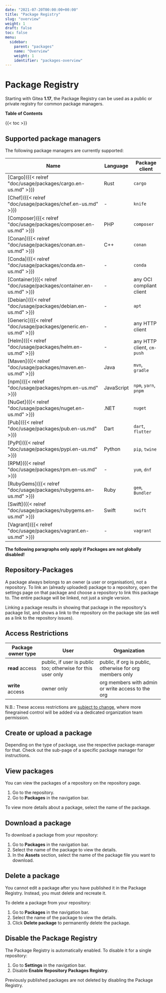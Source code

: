 ```yaml
---
date: "2021-07-20T00:00:00+00:00"
title: "Package Registry"
slug: "overview"
weight: 1
draft: false
toc: false
menu:
  sidebar:
    parent: "packages"
    name: "Overview"
    weight: 1
    identifier: "packages-overview"
---
```


# Package Registry

Starting with Gitea **1.17**, the Package Registry can be used as a public or private registry for common package managers.

**Table of Contents**

{{< toc >}}

## Supported package managers

The following package managers are currently supported:

| Name | Language | Package client |
| ---- | -------- | -------------- |
| [Cargo]({{< relref "doc/usage/packages/cargo.en-us.md" >}}) | Rust | `cargo` |
| [Chef]({{< relref "doc/usage/packages/chef.en-us.md" >}}) | - | `knife` |
| [Composer]({{< relref "doc/usage/packages/composer.en-us.md" >}}) | PHP | `composer` |
| [Conan]({{< relref "doc/usage/packages/conan.en-us.md" >}}) | C++ | `conan` |
| [Conda]({{< relref "doc/usage/packages/conda.en-us.md" >}}) | - | `conda` |
| [Container]({{< relref "doc/usage/packages/container.en-us.md" >}}) | - | any OCI compliant client |
| [Debian]({{< relref "doc/usage/packages/debian.en-us.md" >}}) | - | `apt` |
| [Generic]({{< relref "doc/usage/packages/generic.en-us.md" >}}) | - | any HTTP client |
| [Helm]({{< relref "doc/usage/packages/helm.en-us.md" >}}) | - | any HTTP client, `cm-push` |
| [Maven]({{< relref "doc/usage/packages/maven.en-us.md" >}}) | Java | `mvn`, `gradle` |
| [npm]({{< relref "doc/usage/packages/npm.en-us.md" >}}) | JavaScript | `npm`, `yarn`, `pnpm` |
| [NuGet]({{< relref "doc/usage/packages/nuget.en-us.md" >}}) | .NET | `nuget` |
| [Pub]({{< relref "doc/usage/packages/pub.en-us.md" >}}) | Dart | `dart`, `flutter` |
| [PyPI]({{< relref "doc/usage/packages/pypi.en-us.md" >}}) | Python | `pip`, `twine` |
| [RPM]({{< relref "doc/usage/packages/rpm.en-us.md" >}}) | - | `yum`, `dnf` |
| [RubyGems]({{< relref "doc/usage/packages/rubygems.en-us.md" >}}) | Ruby | `gem`, `Bundler` |
| [Swift]({{< relref "doc/usage/packages/rubygems.en-us.md" >}}) | Swift | `swift` |
| [Vagrant]({{< relref "doc/usage/packages/vagrant.en-us.md" >}}) | - | `vagrant` |

**The following paragraphs only apply if Packages are not globally disabled!**

## Repository-Packages

A package always belongs to an owner (a user or organisation), not a repository.
To link an (already uploaded) package to a repository, open the settings page
on that package and choose a repository to link this package to.
The entire package will be linked, not just a single version.

Linking a package results in showing that package in the repository's package list,
and shows a link to the repository on the package site (as well as a link to the repository issues).

## Access Restrictions

| Package owner type | User | Organization |
|--------------------|------|--------------|
| **read** access    | public, if user is public too; otherwise for this user only | public, if org is public, otherwise for org members only |
| **write** access   | owner only | org members with admin or write access to the org |

N.B.: These access restrictions are [subject to change](https://github.com/go-gitea/gitea/issues/19270), where more finegrained control will be added via a dedicated organization team permission.

## Create or upload a package

Depending on the type of package, use the respective package-manager for that. Check out the sub-page of a specific package manager for instructions.

## View packages

You can view the packages of a repository on the repository page.

1. Go to the repository.
1. Go to **Packages** in the navigation bar.

To view more details about a package, select the name of the package.

## Download a package

To download a package from your repository:

1. Go to **Packages** in the navigation bar.
1. Select the name of the package to view the details.
1. In the **Assets** section, select the name of the package file you want to download.

## Delete a package

You cannot edit a package after you have published it in the Package Registry. Instead, you
must delete and recreate it.

To delete a package from your repository:

1. Go to **Packages** in the navigation bar.
1. Select the name of the package to view the details.
1. Click **Delete package** to permanently delete the package.

## Disable the Package Registry

The Package Registry is automatically enabled. To disable it for a single repository:

1. Go to **Settings** in the navigation bar.
1. Disable **Enable Repository Packages Registry**.

Previously published packages are not deleted by disabling the Package Registry.
